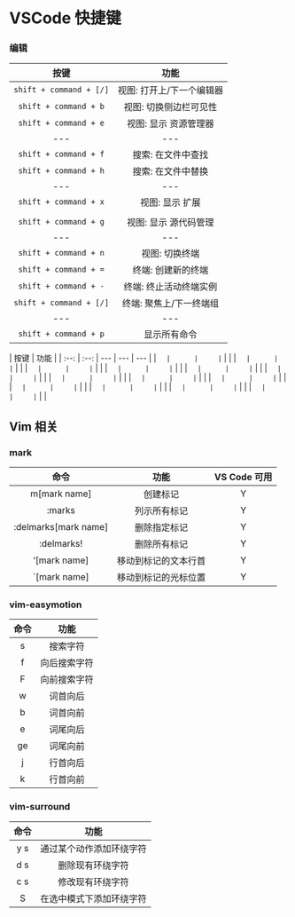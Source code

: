 # VSCode 快捷键

### 编辑

|          按键           |           功能            |
| :---------------------: | :-----------------------: |
| `shift + command + [/]` | 视图: 打开上/下一个编辑器 |
|  `shift + command + b`  |  视图: 切换侧边栏可见性   |
|  `shift + command + e`  |   视图: 显示 资源管理器   |
|           ---           |            ---            |
|  `shift + command + f`  |    搜索: 在文件中查找     |
|  `shift + command + h`  |    搜索: 在文件中替换     |
|           ---           |            ---            |
|  `shift + command + x`  |      视图: 显示 扩展      |
|                         |                           |
|  `shift + command + g`  |   视图: 显示 源代码管理   |
|           ---           |            ---            |
|  `shift + command + n`  |      视图: 切换终端       |
|  `shift + command + =`  |    终端: 创建新的终端     |
|  `shift + command + -`  |  终端: 终止活动终端实例   |
| `shift + command + [/]` |  终端: 聚焦上/下一终端组  |
|           ---           |            ---            |
|  `shift + command + p`  |       显示所有命令        |

| 按键 | 功能 |
| :--: | :--: | --- | --- | --- |
|  `   |      |     | `   |     |
|  `   |      |     | `   |     |
|  `   |      |     | `   |     |
|  `   |      |     | `   |     |
|  `   |      |     | `   |     |
|  `   |      |     | `   |     |
|  `   |      |     | `   |     |
|  `   |      |     | `   |     |
|  `   |      |     | `   |     |
|  `   |      |     | `   |     |
|  `   |      |     | `   |     |
|  `   |      |     | `   |     |
|  `   |      |     | `   |     |

## Vim 相关

### mark

|         命令         |         功能         | VS Code 可用 |
| :------------------: | :------------------: | :----------: |
|     m[mark name]     |       创建标记       |      Y       |
|        :marks        |     列示所有标记     |      Y       |
| :delmarks[mark name] |     删除指定标记     |      Y       |
|      :delmarks!      |     删除所有标记     |      Y       |
|     ‘[mark name]     | 移动到标记的文本行首 |      Y       |
|     `[mark name]     | 移动到标记的光标位置 |      Y       |

### vim-easymotion

| 命令 |     功能     |
| :--: | :----------: |
|  s   |   搜索字符   |
|  f   | 向后搜索字符 |
|  F   | 向前搜索字符 |
|  w   |   词首向后   |
|  b   |   词首向前   |
|  e   |   词尾向后   |
|  ge  |   词尾向前   |
|  j   |   行首向后   |
|  k   |   行首向前   |

### vim-surround

| 命令 |           功能           |
| :--: | :----------------------: |
| y s  | 通过某个动作添加环绕字符 |
| d s  |     删除现有环绕字符     |
| c s  |     修改现有环绕字符     |
|  S   | 在选中模式下添加环绕字符 |
